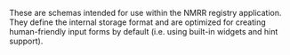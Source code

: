 These are schemas intended for use within the NMRR registry application.  They
define the internal storage format and are optimized for creating
human-friendly input forms by default (i.e. using built-in widgets and hint
support).



